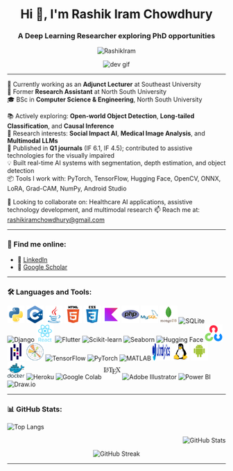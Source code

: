 <h1 align="center">Hi 👋, I'm Rashik Iram Chowdhury</h1>
<h3 align="center">A Deep Learning Researcher exploring PhD opportunities</h3>

<p align="center">
  <img src="https://komarev.com/ghpvc/?username=RashikIram&label=Profile%20views&color=0e75b6&style=flat" alt="RashikIram" />
</p>

<p align="center">
  <img src="https://media.giphy.com/media/qgQUggAC3Pfv687qPC/giphy.gif" alt="dev gif" width="60%" />
</p>

---

🔭 Currently working as an **Adjunct Lecturer** at Southeast University  
🧠 Former **Research Assistant** at North South University  
🎓 BSc in **Computer Science & Engineering**, North South University  

📚 Actively exploring: **Open-world Object Detection**, **Long-tailed Classification**, and **Causal Inference**  
🔬 Research interests: **Social Impact AI**, **Medical Image Analysis**, and **Multimodal LLMs**  
📝 Published in **Q1 journals** (IF 6.1, IF 4.5); contributed to assistive technologies for the visually impaired  
💡 Built real-time AI systems with segmentation, depth estimation, and object detection  
📦 Tools I work with: PyTorch, TensorFlow, Hugging Face, OpenCV, ONNX, LoRA, Grad-CAM, NumPy, Android Studio  

🤝 Looking to collaborate on: Healthcare AI applications, assistive technology development, and multimodal research
📫 Reach me at: [rashikiramchowdhury@gmail.com](mailto:rashikiramchowdhury@gmail.com)

---

### 📄 Find me online:
- 💼 [LinkedIn](https://www.linkedin.com/in/rashik-iram-chowdhury/)  
- 🔬 [Google Scholar](https://scholar.google.com/citations?user=O-Rf1kAAAAAJ&hl)

---

<h3 align="left">🛠️ Languages and Tools:</h3>
<p align="left">
  <!-- Programming Languages -->
  <img src="https://raw.githubusercontent.com/devicons/devicon/master/icons/python/python-original.svg" alt="Python" width="40" height="40"/>
  <img src="https://raw.githubusercontent.com/devicons/devicon/master/icons/cplusplus/cplusplus-original.svg" alt="C++" width="40" height="40"/>
  <img src="https://raw.githubusercontent.com/devicons/devicon/master/icons/java/java-original.svg" alt="Java" width="40" height="40"/>
  <img src="https://raw.githubusercontent.com/devicons/devicon/master/icons/html5/html5-original-wordmark.svg" alt="HTML5" width="40" height="40"/>
  <img src="https://raw.githubusercontent.com/devicons/devicon/master/icons/css3/css3-original-wordmark.svg" alt="CSS" width="40" height="40"/>
  <img src="https://raw.githubusercontent.com/devicons/devicon/master/icons/kotlin/kotlin-original.svg" alt="Kotlin" width="40" height="40"/>
  <img src="https://raw.githubusercontent.com/devicons/devicon/master/icons/php/php-original.svg" alt="PHP" width="40" height="40"/>
  
  <!-- Databases -->
  <img src="https://raw.githubusercontent.com/devicons/devicon/master/icons/mysql/mysql-original-wordmark.svg" alt="MySQL" width="40" height="40"/>
  <img src="https://raw.githubusercontent.com/devicons/devicon/master/icons/mongodb/mongodb-original-wordmark.svg" alt="MongoDB" width="40" height="40"/>
  <img src="https://www.vectorlogo.zone/logos/sqlite/sqlite-icon.svg" alt="SQLite" width="40" height="40"/>
  
  <!-- Frameworks / Libraries -->
  <img src="https://cdn.worldvectorlogo.com/logos/django.svg" alt="Django" width="40" height="40"/>
  <img src="https://raw.githubusercontent.com/devicons/devicon/master/icons/react/react-original-wordmark.svg" alt="React" width="40" height="40"/>
  <img src="https://www.vectorlogo.zone/logos/flutterio/flutterio-icon.svg" alt="Flutter" width="40" height="40"/>
  <img src="https://upload.wikimedia.org/wikipedia/commons/0/05/Scikit_learn_logo_small.svg" alt="Scikit-learn" width="40" height="40"/>
  <img src="https://seaborn.pydata.org/_images/logo-mark-lightbg.svg" alt="Seaborn" width="40" height="40"/>
  <img src="https://huggingface.co/front/assets/huggingface_logo-noborder.svg" alt="Hugging Face" width="40" height="40"/>
  
  <!-- Data Science Libraries -->
  <img src="https://raw.githubusercontent.com/devicons/devicon/master/icons/opencv/opencv-original.svg" alt="OpenCV" width="40" height="40"/>
  <img src="https://raw.githubusercontent.com/devicons/devicon/master/icons/pandas/pandas-original.svg" alt="Pandas" width="40" height="40"/>
  <img src="https://raw.githubusercontent.com/devicons/devicon/master/icons/matplotlib/matplotlib-original.svg" alt="Matplotlib" width="40" height="40"/>
  
  <!-- ML & AI -->
  <img src="https://www.vectorlogo.zone/logos/tensorflow/tensorflow-icon.svg" alt="TensorFlow" width="40" height="40"/>
  <img src="https://www.vectorlogo.zone/logos/pytorch/pytorch-icon.svg" alt="PyTorch" width="40" height="40"/>
  <img src="https://upload.wikimedia.org/wikipedia/commons/2/21/Matlab_Logo.png" alt="MATLAB" width="40" height="40"/>
  <img src="https://raw.githubusercontent.com/ultralytics/assets/main/logo/Ultralytics_Logotype_Original.svg" alt="Ultralytics" width="40" height="40"/>
  
  <!-- Platforms -->
  <img src="https://raw.githubusercontent.com/devicons/devicon/master/icons/linux/linux-original.svg" alt="Linux" width="40" height="40"/>
  <img src="https://raw.githubusercontent.com/devicons/devicon/master/icons/android/android-original-wordmark.svg" alt="Android Studio" width="40" height="40"/>
  <img src="https://raw.githubusercontent.com/devicons/devicon/master/icons/docker/docker-original-wordmark.svg" alt="Docker" width="40" height="40"/>
  <img src="https://www.vectorlogo.zone/logos/heroku/heroku-icon.svg" alt="Heroku" width="40" height="40"/>
  
  <!-- Tools -->
  <img src="https://colab.research.google.com/img/colab_favicon_256px.png" alt="Google Colab" width="40" height="40"/>
  <img src="https://raw.githubusercontent.com/devicons/devicon/master/icons/latex/latex-original.svg" alt="LaTeX" width="40" height="40"/>
  <img src="https://www.adobe.com/content/dam/cc/icons/illustrator.svg" alt="Adobe Illustrator" width="40" height="40"/>
  <img src="https://upload.wikimedia.org/wikipedia/commons/c/cf/New_Power_BI_Logo.svg" alt="Power BI" width="40" height="40"/>
  <img src="https://cdn.worldvectorlogo.com/logos/draw-io.svg" alt="Draw.io" width="40" height="40"/>
</p>

---

### 📊 GitHub Stats:
<p align="left">
  <img src="https://github-readme-stats.vercel.app/api/top-langs/?username=RashikIram&layout=compact" alt="Top Langs" />
</p>
<p align="right">
  <img src="https://github-readme-stats.vercel.app/api?username=RashikIram&show_icons=true&theme=default" alt="GitHub Stats" />
</p>
<p align="center">
  <img src="https://github-readme-streak-stats.herokuapp.com/?user=RashikIram" alt="GitHub Streak" />
</p>

---

